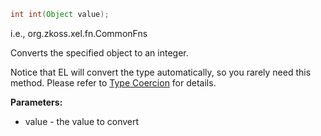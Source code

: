 ``` java
int int(Object value);
```

  
i.e.,
<javadoc method="toInt(java.lang.Object)">org.zkoss.xel.fn.CommonFns</javadoc>

Converts the specified object to an integer.

Notice that EL will convert the type automatically, so you rarely need
this method. Please refer to [Type
Coercion](ZUML_Reference/EL_Expressions/Type_Coercion) for
details.

**Parameters:**

- value - the value to convert


